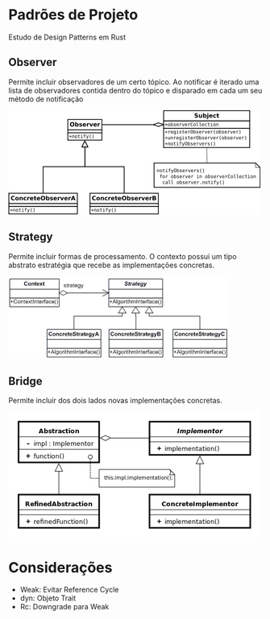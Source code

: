 Padrões de Projeto
===================
Estudo de Design Patterns em Rust

Observer
---------
Permite incluir observadores de um certo tópico. Ao notificar é iterado uma lista de observadores contida dentro do tópico e disparado em cada um seu método de notificação

![image info](./UML/observer-uml.png)

Strategy
---------
Permite incluir formas de processamento. O contexto possui um tipo abstrato estratégia que recebe as implementações concretas.

![image info](./UML/strategy-uml.png)

Bridge
-------
Permite incluir dos dois lados novas implementações concretas.

![image info](./UML/bridge-uml.png)


Considerações
==============
- Weak: Evitar Reference Cycle
- dyn: Objeto Trait
- Rc: Downgrade para Weak
